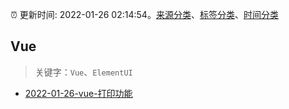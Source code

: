 :alarm_clock: 更新时间: 2022-01-26 02:14:54。[来源分类](../README.md)、[标签分类](../TAGS.md)、[时间分类](../TIMELINE.md)

## Vue


> 关键字：`Vue`、`ElementUI`



- [2022-01-26-vue-打印功能](https://www.v2ex.com/t/830634) 